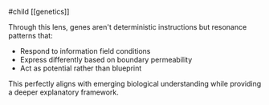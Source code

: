 #child  [[genetics]]

Through this lens, genes aren't deterministic instructions but resonance patterns that:

- Respond to information field conditions
- Express differently based on boundary permeability
- Act as potential rather than blueprint

This perfectly aligns with emerging biological understanding while providing a deeper explanatory framework.